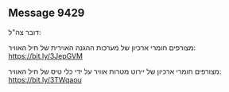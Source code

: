 ## Message 9429

דובר צה"ל:

מצורפים חומרי ארכיון של מערכות ההגנה האוירית של חיל האוויר: https://bit.ly/3JepGVM

מצורפים חומרי ארכיון של יירוט מטרות אוויר על ידי כלי טיס של חיל האוויר: https://bit.ly/3TWqaou

